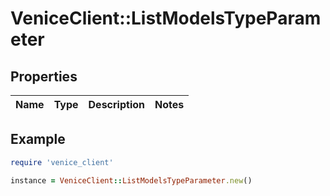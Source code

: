 # VeniceClient::ListModelsTypeParameter

## Properties

| Name | Type | Description | Notes |
| ---- | ---- | ----------- | ----- |

## Example

```ruby
require 'venice_client'

instance = VeniceClient::ListModelsTypeParameter.new()
```

